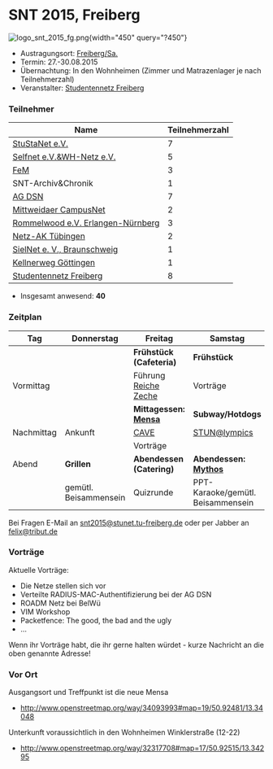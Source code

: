 # SNT 2015, Freiberg

![logo_snt_2015_fg.png](/snt/logo_snt_2015_fg.png){width="450"
query="?450"}

-   Austragungsort:
    [Freiberg/Sa.](http://de.wikipedia.org/wiki/Freiberg)
-   Termin: 27.-30.08.2015
-   Übernachtung: In den Wohnheimen (Zimmer und Matrazenlager je nach
    Teilnehmerzahl)
-   Veranstalter: [Studentennetz Freiberg](/networks/gfreiberg_sfg.md)

### Teilnehmer

Name                                                        | Teilnehmerzahl
------------------------------------------------------------|-----------------
[StuStaNet e.V.](networks/stustanet.md)                      | 7
[Selfnet e.V.&WH-Netz e.V.](networks/stuttgart_selfnet.md)             | 5
[FeM](networks/ilmenau_fem.md)                                       | 3
SNT-Archiv&Chronik                                          | 1
[AG DSN](networks/dresden_agdsn.md)                                  | 7
[Mittweidaer CampusNet](networks/mittweida_mcn.md)                     | 2
[Rommelwood e.V. Erlangen-Nürnberg](networks/nuremberg_rommelwood.md)  | 3
[Netz-AK Tübingen](networks/tuebingen_netzak.md)             | 2
[SielNet e. V., Braunschweig](networks/braunschweig_sielnet.md)            | 1
[Kellnerweg Göttingen](networks/goettingen_kellnerweg.md)    | 1
[Studentennetz Freiberg](networks/freiberg_sfg.md)                    | 8

-   Insgesamt anwesend: **40**

### Zeitplan

Tag           |       Donnerstag      |                                                         Freitag                                                         |                            Samstag                             | Sonntag
  ------------|-----------------------|-------------------------------------------------------------------------------------------------------------------------|----------------------------------------------------------------|----------------------
              |                       |                                                **Frühstück (Cafeteria)**                                                |                         **Frühstück**                          | **Frühstück**
   Vormittag  |                       |                             Führung [Reiche Zeche](http://www.besucherbergwerk-freiberg.de/)                            |                            Vorträge                            | gemütl. Beisammensein
              |                       |   **Mittagessen: [Mensa](https://studentenwerk-freiberg.de/index.php?id=30&tx_swfgspeiseplan_speiseplan2[week]=this)**  |                       **Subway/Hotdogs**                       | Abreise
   Nachmittag |         Ankunft       |                           [CAVE](http://tu-freiberg.de/fakult1/organisation/ausstattung/cave)                           |   [STUN@lympics](https://github.com/studnetze/stunetlympics)   | 
              |                       |                                                         Vorträge                                                        |                                                                | 
     Abend    |       **Grillen**     |                                                **Abendessen (Catering)**                                                | **Abendessen: [Mythos](http://www.restaurant-bar-mythos.de/)** | 
              |  gemütl. Beisammensein|                                                        Quizrunde                                                        |              PPT-Karaoke/gemütl. Beisammensein                 |

Bei Fragen E-Mail an
[snt2015@stunet.tu-freiberg.de](snt2015@stunet.tu-freiberg.de) oder per
Jabber an [felix@tribut.de](felix@tribut.de)

### Vorträge

Aktuelle Vorträge:

-   Die Netze stellen sich vor
-   Verteilte RADIUS-MAC-Authentifizierung bei der AG DSN
-   ROADM Netz bei BelWü
-   VIM Workshop
-   Packetfence: The good, the bad and the ugly
-   \...

Wenn ihr Vorträge habt, die ihr gerne halten würdet - kurze Nachricht an
die oben genannte Adresse!

### Vor Ort

Ausgangsort und Treffpunkt ist die neue Mensa

-   <http://www.openstreetmap.org/way/34093993#map=19/50.92481/13.34048>

Unterkunft voraussichtlich in den Wohnheimen Winklerstraße (12-22)

-   <http://www.openstreetmap.org/way/32317708#map=17/50.92515/13.34295>
